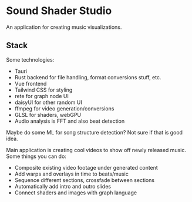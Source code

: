 # Sound Shader Studio

An application for creating music visualizations.

## Stack

Some technologies:
* Tauri
* Rust backend for file handling, format conversions stuff, etc.
* Vue frontend
* Tailwind CSS for styling
* rete for graph node UI
* daisyUI for other random UI
* ffmpeg for video generation/conversions
* GLSL for shaders, webGPU
* Audio analysis is FFT and also beat detection

Maybe do some ML for song structure detection? Not sure if that is good idea.

Main application is creating cool videos to show off newly released music.
Some things you can do:
* Composite existing video footage under generated content
* Add warps and overlays in time to beats/music
* Sequence different sections, crossfade between sections
* Automatically add intro and outro slides
* Connect shaders and images with graph language

